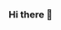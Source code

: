 ### Hi there 👋

<!--
**boneless3vil/Boneless3vil** is a ✨ _special_ ✨ repository because its `README.md` (this file) appears on your GitHub profile.

Here are some ideas to get you started:

- 🔭 I’m currently working on robotics and machine learning
- 🌱 I’m currently learning Python 3
- 👯 I’m looking to collaborate on home automation, robotics, Python programming
- 🤔 I’m looking for help with everything! I'm new to programming, but work with many products in my house, testing home automation and bettering machine learning. A problem in home automation is that there are too many products under too many apps that don't play well with others. I'd like to fix that.
- 💬 Ask me about my Yorkie
- 📫 How to reach me: ...


![github_ani](https://user-images.githubusercontent.com/37096811/205367393-d4bbd5cb-0fa8-4e3f-9bf9-f156ea679193.svg)
